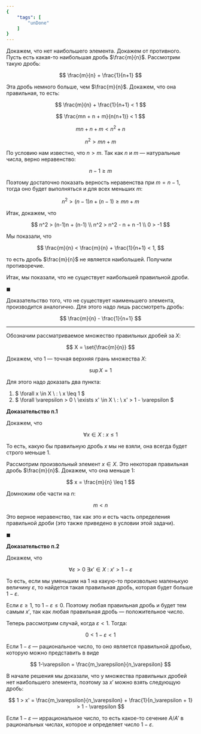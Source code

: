 ```yaml
---
{
    "tags": [
        "unDone"
    ]
}
---
```


Докажем, что нет наибольшего элемента. Докажем от противного. Пусть есть какая-то наибольшая дробь $\frac{m}{n}$. Рассмотрим такую дробь:

$$ \frac{m}{n} + \frac{1}{n+1} $$

Эта дробь немного больше, чем $\frac{m}{n}$. Докажем, что она правильная, то есть:

$$ \frac{m}{n} + \frac{1}{n+1} < 1 $$

$$ \frac{mn + n + m}{n(n+1)} < 1 $$

$$ mn + n + m < n^2 + n $$

$$ n^2 > mn + m $$

По условию нам известно, что $n > m$. Так как $n$ и $m$ — натуральные числа, верно неравенство:

$$ n-1 \geq m $$

Поэтому достаточно показать верность неравенства при $m=n-1$, тогда оно будет выполняться и для всех меньших $m$:

$$ n^2 > (n-1)n + (n-1) \geq mn + m $$

Итак, докажем, что

$$
    n^2 > (n-1)n + (n-1)
    \\
    n^2 > n^2 - n + n -1
    \\
    0 > -1
$$

Мы показали, что

$$ \frac{m}{n} < \frac{m}{n} + \frac{1}{n+1} < 1, $$

то есть дробь $\frac{m}{n}$ не является наибольшей. Получили противоречие.

Итак, мы показали, что не существует наибольшей правильной дроби.

$\blacksquare$

Доказательство того, что не существует наименьшего элемента, производится аналогично. Для этого надо лишь рассмотреть дробь:

$$ \frac{m}{n} - \frac{1}{n+1} $$

---

Обозначим рассматриваемое множество правильных дробей за $X$:

$$ X = \set{\frac{m}{n}} $$

Докажем, что $1$ — точная верхняя грань множества $X$:

$$ \sup X = 1 $$

Для этого надо доказать два пункта:

1. $ \forall x \in X \ : \ x \leq 1 $
2. $ \forall \varepsilon > 0 \ \exists x' \in X \ : \ x' > 1 - \varepsilon $

**Доказательство п.1**

Докажем, что

$$ \forall x \in X \ : \ x \leq 1 $$

То есть, какую бы правильную дробь $x$ мы не взяли, она всегда будет строго меньше $1$.

Рассмотрим произвольный элемент $x\in X$. Это некоторая правильная дробь $\frac{m}{n}$. Докажем, что она меньше $1$:

$$ x = \frac{m}{n} \leq 1 $$

Домножим обе части на $n$:

$$ m < n $$

Это верное неравенство, так как это и есть часть определения правильной дроби (это также приведено в условии этой задачи).

$\blacksquare$

**Доказательство п.2**

Докажем, что

$$ \forall \varepsilon > 0 \ \exists x' \in X \ : \ x' > 1 - \varepsilon $$

То есть, если мы уменьшим на $1$ на какую-то произвольно маленькую величину $\varepsilon$, то найдется такая правильная дробь, которая будет больше $1-\varepsilon$.

Если $\varepsilon \geq 1$, то $1-\varepsilon \leq 0$. Поэтому любая правильная дробь и будет тем самым $x'$, так как любая правильная дробь — положительное число.

Теперь рассмотрим случай, когда $\varepsilon < 1$. Тогда:

$$ 0 < 1 - \varepsilon < 1 $$

Если $1 - \varepsilon$ — рациональное число, то оно является правильной дробью, которую можно представить в виде

$$ 1-\varepsilon = \frac{m_\varepsilon}{n_\varepsilon} $$

В начале решения мы доказали, что у множества правильных дробей нет наибольшего элемента, поэтому за $x'$ можно взять следующую дробь:

$$ 1 > x' = \frac{m_\varepsilon}{n_\varepsilon} + \frac{1}{n_\varepsilon + 1} > 1 - \varepsilon $$

Если $1-\varepsilon$ — иррациональное число, то есть какое-то сечение $A/A'$ в рациональных числах, которое и определяет число $1-\varepsilon$.